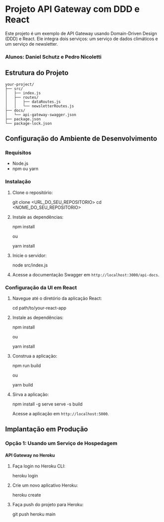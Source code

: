 # Projeto API Gateway com DDD e React

Este projeto é um exemplo de API Gateway usando Domain-Driven Design (DDD) e React. Ele integra dois serviços: um serviço de dados climáticos e um serviço de newsletter.
### Alunos: Daniel Schutz e Pedro Nicoletti
## Estrutura do Projeto
```plaintext
your-project/
├── src/
│   ├── index.js
│   ├── routes/
│   │   ├── dataRoutes.js
│   │   └── newsletterRoutes.js
├── docs/
│   └── api-gateway-swagger.json
├── package.json
└── package-lock.json
```
## Configuração do Ambiente de Desenvolvimento

### Requisitos

- Node.js
- npm ou yarn

### Instalação

1. Clone o repositório:

   git clone <URL_DO_SEU_REPOSITORIO>
   cd <NOME_DO_SEU_REPOSITORIO>

2. Instale as dependências:

   npm install

   ou

   yarn install

3. Inicie o servidor:

   node src/index.js

4. Acesse a documentação Swagger em `http://localhost:3000/api-docs`.

### Configuração da UI em React

1. Navegue até o diretório da aplicação React:

   cd path/to/your-react-app

2. Instale as dependências:

   npm install

   ou

   yarn install

3. Construa a aplicação:

   npm run build

   ou

   yarn build

4. Sirva a aplicação:

   npm install -g serve
   serve -s build

   Acesse a aplicação em `http://localhost:5000`.

## Implantação em Produção

### Opção 1: Usando um Serviço de Hospedagem

#### API Gateway no Heroku

1. Faça login no Heroku CLI:

   heroku login

2. Crie um novo aplicativo Heroku:

   heroku create

3. Faça push do projeto para Heroku:

   git push heroku main

